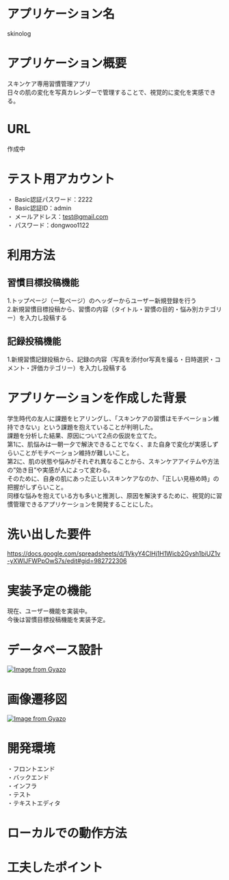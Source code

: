 # アプリケーション名 
skinolog

# アプリケーション概要
スキンケア専用習慣管理アプリ<br>
日々の肌の変化を写真カレンダーで管理することで、視覚的に変化を実感できる。

# URL
作成中

# テスト用アカウント
・ Basic認証パスワード：2222<br>
・ Basic認証ID：admin<br>
・ メールアドレス：test@gmail.com<br>
・ パスワード：dongwoo1122

# 利用方法
## 習慣目標投稿機能
1.トップページ（一覧ページ）のヘッダーからユーザー新規登録を行う<br>
2.新規習慣目標投稿から、習慣の内容（タイトル・習慣の目的・悩み別カテゴリー）を入力し投稿する

## 記録投稿機能
1.新規習慣記録投稿から、記録の内容（写真を添付or写真を撮る・日時選択・コメント・評価カテゴリー）を入力し投稿する


# アプリケーションを作成した背景
学生時代の友人に課題をヒアリングし、「スキンケアの習慣はモチベーション維持できない」という課題を抱えていることが判明した。<br>
課題を分析した結果、原因について2点の仮説を立てた。<br>
第1に、肌悩みは一朝一夕で解決できることでなく、また自身で変化が実感しずらいことがモチベーション維持が難しいこと。<br>
第2に、肌の状態や悩みがそれぞれ異なることから、スキンケアアイテムや方法の”効き目”や実感が人によって変わる。<br>そのために、自身の肌にあった正しいスキンケアなのか、「正しい見極め時」の把握がしずらいこと。<br>
同様な悩みを抱えている方も多いと推測し、原因を解決するために、視覚的に習慣管理できるアプリケーションを開発することにした。

# 洗い出した要件
https://docs.google.com/spreadsheets/d/1VkyY4ClHj1H1Wicb2Gysh1biUZ1v-yXWlJFWPpOwS7s/edit#gid=982722306

# 実装予定の機能
現在、ユーザー機能を実装中。<br>
今後は習慣目標投稿機能を実装予定。

# データベース設計
[![Image from Gyazo](https://i.gyazo.com/2f1e083a9860d435c99538e6ad5e7d22.png)](https://gyazo.com/2f1e083a9860d435c99538e6ad5e7d22)

# 画像遷移図
[![Image from Gyazo](https://i.gyazo.com/227aa91f821478d3802891f64080b421.png)](https://gyazo.com/227aa91f821478d3802891f64080b421)

# 開発環境
・フロントエンド<br>
・バックエンド<br>
・インフラ<br>
・テスト<br>
・テキストエディタ<br>

# ローカルでの動作方法

# 工夫したポイント

